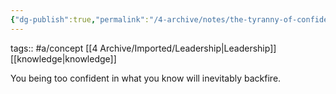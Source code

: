 ```yaml
---
{"dg-publish":true,"permalink":"/4-archive/notes/the-tyranny-of-confidence/"}
---
```


tags:: #a/concept [[4 Archive/Imported/Leadership\|Leadership]] [[knowledge\|knowledge]]

You being too confident in what you know will inevitably backfire.